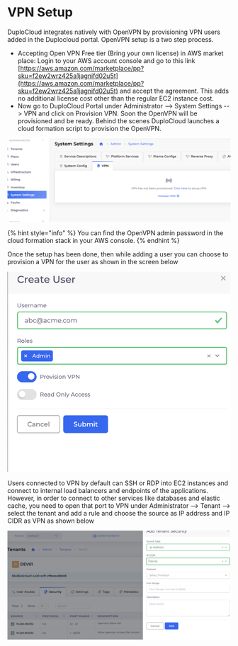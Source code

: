# VPN Setup

DuploCloud integrates natively with OpenVPN by provisioning VPN users added in the Duplocloud portal. OpenVPN setup is a two step process.

* Accepting Open VPN Free tier (Bring your own license) in AWS market place: Login to your AWS account console and go to this link [https://aws.amazon.com/marketplace/pp?sku=f2ew2wrz425a1jagnifd02u5t](https://aws.amazon.com/marketplace/pp?sku=f2ew2wrz425a1jagnifd02u5t) and accept the agreement. This adds no additional license cost other than the regular EC2 instance cost.
* Now go to DuploCloud Portal under Administrator --> System Settings --> VPN and click on Provision VPN. Soon the OpenVPN will be provisioned and be ready. Behind the scenes DuploCloud launches a cloud formation script to provision the OpenVPN.&#x20;

&#x20; &#x20;

![](<../../.gitbook/assets/image (2) (2).png>)

{% hint style="info" %}
You can find the OpenVPN admin password in the cloud formation stack in your AWS console.
{% endhint %}

Once the setup has been done, then while adding a user you can choose to provision a VPN for the user as shown in the screen below

![](<../../.gitbook/assets/image (7) (2).png>)

Users connected to VPN by default can SSH or RDP into EC2 instances and connect to internal load balancers and endpoints of the applications. However, in order to connect to other services like databases and elastic cache, you need to open that port to VPN under Administrator --> Tenant --> select the tenant and add a rule and choose the source as IP address and IP CIDR as VPN as shown below

![](<../../.gitbook/assets/image (3).png>)
